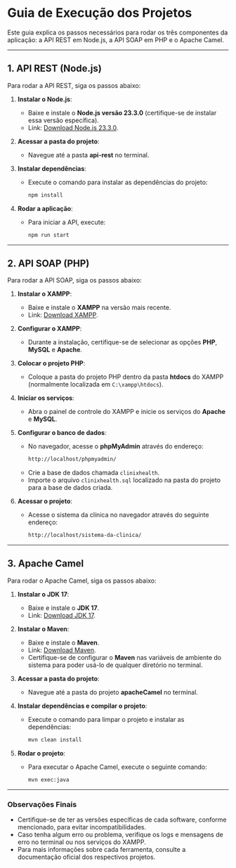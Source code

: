# Guia de Execução dos Projetos

Este guia explica os passos necessários para rodar os três componentes da aplicação: a API REST em Node.js, a API SOAP em PHP e o Apache Camel.

---

## 1. **API REST (Node.js)**

Para rodar a API REST, siga os passos abaixo:

1. **Instalar o Node.js**:
   - Baixe e instale o **Node.js versão 23.3.0** (certifique-se de instalar essa versão específica).
   - Link: [Download Node.js 23.3.0](https://nodejs.org/dist/v23.3.0/).

2. **Acessar a pasta do projeto**:
   - Navegue até a pasta **api-rest** no terminal.

3. **Instalar dependências**:
   - Execute o comando para instalar as dependências do projeto:
     ```bash
     npm install
     ```

4. **Rodar a aplicação**:
   - Para iniciar a API, execute:
     ```bash
     npm run start
     ```

---

## 2. **API SOAP (PHP)**

Para rodar a API SOAP, siga os passos abaixo:

1. **Instalar o XAMPP**:
   - Baixe e instale o **XAMPP** na versão mais recente.
   - Link: [Download XAMPP](https://www.apachefriends.org/index.html).

2. **Configurar o XAMPP**:
   - Durante a instalação, certifique-se de selecionar as opções **PHP**, **MySQL** e **Apache**.

3. **Colocar o projeto PHP**:
   - Coloque a pasta do projeto PHP dentro da pasta **htdocs** do XAMPP (normalmente localizada em `C:\xampp\htdocs`).

4. **Iniciar os serviços**:
   - Abra o painel de controle do XAMPP e inicie os serviços do **Apache** e **MySQL**.

5. **Configurar o banco de dados**:
   - No navegador, acesse o **phpMyAdmin** através do endereço:
     ```bash
     http://localhost/phpmyadmin/
     ```
   - Crie a base de dados chamada `clinixhealth`.
   - Importe o arquivo `clinixhealth.sql` localizado na pasta do projeto para a base de dados criada.

6. **Acessar o projeto**:
   - Acesse o sistema da clínica no navegador através do seguinte endereço:
     ```bash
     http://localhost/sistema-da-clinica/
     ```

---

## 3. **Apache Camel**

Para rodar o Apache Camel, siga os passos abaixo:

1. **Instalar o JDK 17**:
   - Baixe e instale o **JDK 17**.
   - Link: [Download JDK 17](https://jdk.java.net/17/).

2. **Instalar o Maven**:
   - Baixe e instale o **Maven**.
   - Link: [Download Maven](https://maven.apache.org/download.cgi).
   - Certifique-se de configurar o **Maven** nas variáveis de ambiente do sistema para poder usá-lo de qualquer diretório no terminal.

3. **Acessar a pasta do projeto**:
   - Navegue até a pasta do projeto **apacheCamel** no terminal.

4. **Instalar dependências e compilar o projeto**:
   - Execute o comando para limpar o projeto e instalar as dependências:
     ```bash
     mvn clean install
     ```

5. **Rodar o projeto**:
   - Para executar o Apache Camel, execute o seguinte comando:
     ```bash
     mvn exec:java
     ```

---

### Observações Finais

- Certifique-se de ter as versões específicas de cada software, conforme mencionado, para evitar incompatibilidades.
- Caso tenha algum erro ou problema, verifique os logs e mensagens de erro no terminal ou nos serviços do XAMPP.
- Para mais informações sobre cada ferramenta, consulte a documentação oficial dos respectivos projetos.
